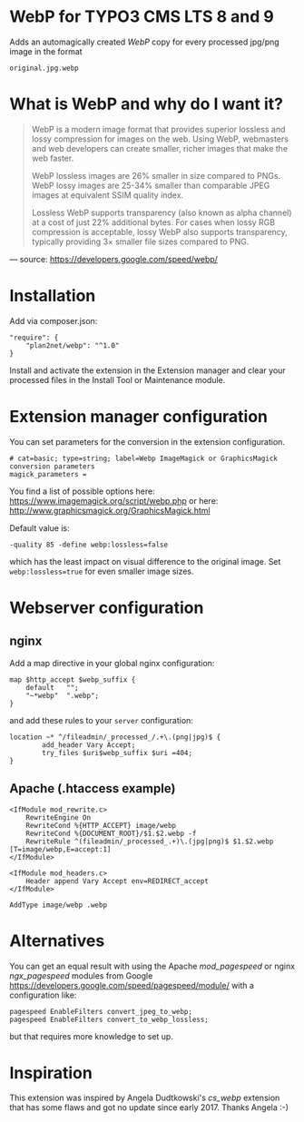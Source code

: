 # WebP for TYPO3 CMS LTS 8 and 9

Adds an automagically created _WebP_ copy for every processed jpg/png image in the format

    original.jpg.webp
    
# What is WebP and why do I want it?

> WebP is a modern image format that provides superior lossless and lossy compression for images on the web. Using WebP, webmasters and web developers can create smaller, richer images that make the web faster.
>  
>  WebP lossless images are 26% smaller in size compared to PNGs. WebP lossy images are 25-34% smaller than comparable JPEG images at equivalent SSIM quality index.
>  
>  Lossless WebP supports transparency (also known as alpha channel) at a cost of just 22% additional bytes. For cases when lossy RGB compression is acceptable, lossy WebP also supports transparency, typically providing 3× smaller file sizes compared to PNG.

   — source: https://developers.google.com/speed/webp/

# Installation

Add via composer.json: 

    "require": {
        "plan2net/webp": "^1.0"
    }

Install and activate the extension in the Extension manager and clear your processed files in the Install Tool or Maintenance module.

# Extension manager configuration

You can set parameters for the conversion in the extension configuration. 

    # cat=basic; type=string; label=Webp ImageMagick or GraphicsMagick conversion parameters
    magick_parameters =

You find a list of possible options here:
https://www.imagemagick.org/script/webp.php
or here:
http://www.graphicsmagick.org/GraphicsMagick.html

Default value is:

    -quality 85 -define webp:lossless=false

which has the least impact on visual difference to the original image.
Set `webp:lossless=true` for even smaller image sizes.

# Webserver configuration

## nginx

Add a map directive in your global nginx configuration:

    map $http_accept $webp_suffix {
        default   "";
        "~*webp"  ".webp";
    }

and add these rules to your `server` configuration:

    location ~* ^/fileadmin/_processed_/.+\.(png|jpg)$ {
            add_header Vary Accept;
            try_files $uri$webp_suffix $uri =404;
    }

## Apache (.htaccess example)

    <IfModule mod_rewrite.c>
        RewriteEngine On
        RewriteCond %{HTTP_ACCEPT} image/webp
        RewriteCond %{DOCUMENT_ROOT}/$1.$2.webp -f
        RewriteRule ^(fileadmin/_processed_.+)\.(jpg|png)$ $1.$2.webp [T=image/webp,E=accept:1]
    </IfModule>

    <IfModule mod_headers.c>
        Header append Vary Accept env=REDIRECT_accept
    </IfModule>

    AddType image/webp .webp
    
# Alternatives

You can get an equal result with using the Apache _mod_pagespeed_ or nginx _ngx_pagespeed_ modules from Google https://developers.google.com/speed/pagespeed/module/ with a configuration like:

    pagespeed EnableFilters convert_jpeg_to_webp;
    pagespeed EnableFilters convert_to_webp_lossless;
    
but that requires more knowledge to set up.

# Inspiration

This extension was inspired by Angela Dudtkowski's _cs_webp_ extension that has some flaws and got no update since early 2017. Thanks Angela :-) 

